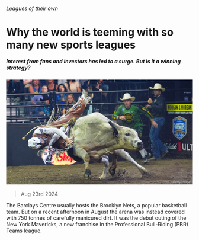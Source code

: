 ###### Leagues of their own

# Why the world is teeming with so many new sports leagues 

##### Interest from fans and investors has led to a surge. But is it a winning strategy? 

![image](images/20240831_CUP005.jpg) 

> Aug 23rd 2024 

The Barclays Centre usually hosts the Brooklyn Nets, a popular basketball team. But on a recent afternoon in August the arena was instead covered with 750 tonnes of carefully manicured dirt. It was the debut outing of the New York Mavericks, a new franchise in the Professional Bull-Riding (PBR) Teams league. 

